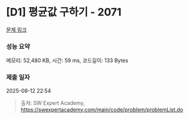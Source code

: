 # [D1] 평균값 구하기 - 2071 

[문제 링크](https://swexpertacademy.com/main/code/problem/problemDetail.do?contestProbId=AV5QRnJqA5cDFAUq) 

### 성능 요약

메모리: 52,480 KB, 시간: 59 ms, 코드길이: 133 Bytes

### 제출 일자

2025-08-12 22:54



> 출처: SW Expert Academy, https://swexpertacademy.com/main/code/problem/problemList.do